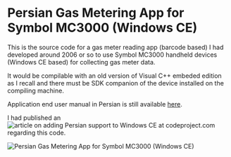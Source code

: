 # Persian Gas Metering App for Symbol MC3000 (Windows CE) 


This is the source code for a gas meter reading app (barcode based) I had developed around 2006 or so to use Symbol MC3000 handheld devices (Windows CE based) for collecting gas meter data.

It would be compilable with an old version of Visual C++ embeded edition as I recall and there must be SDK companion of the device installed on the compiling machine.

Application end user manual in Persian is still available [here](http://arakara.gozir.com/products/MC3000/manual/).

I had published an ![article on adding Persian support to Windows CE at codeproject.com](https://www.codeproject.com/Articles/13746/Persian-Support-for-Windows-CE) regarding this code.

![Persian Gas Metering App for Symbol MC3000 (Windows CE)](https://user-images.githubusercontent.com/582212/91200547-8716c500-e714-11ea-9444-a6d06789e2a1.jpg)


